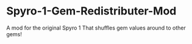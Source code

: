 # Spyro-1-Gem-Redistributer-Mod
A mod for the original Spyro 1 That shuffles gem values around to other gems!
